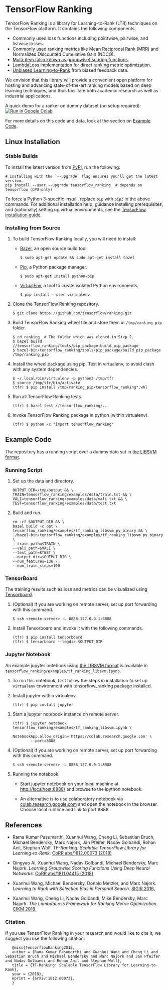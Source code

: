 # TensorFlow Ranking

TensorFlow Ranking is a library for Learning-to-Rank (LTR) techniques on the
TensorFlow platform. It contains the following components:

*   Commonly used loss functions including pointwise, pairwise, and listwise
    losses.
*   Commonly used ranking metrics like Mean Reciprocal Rank (MRR) and Normalized
    Discounted Cumulative Gain (NDCG).
*   [Multi-item (also known as groupwise) scoring functions](https://arxiv.org/abs/1811.04415).
*   [LambdaLoss](https://ai.google/research/pubs/pub47258) implementation for
    direct ranking metric optimization.
*   [Unbiased Learning-to-Rank](http://www.cs.cornell.edu/people/tj/publications/joachims_etal_17a.pdf)
    from biased feedback data.

We envision that this library will provide a convenient open platform for
hosting and advancing state-of-the-art ranking models based on deep learning
techniques, and thus facilitate both academic research as well as industrial
applications.

A quick demo for a ranker on dummy dataset (no setup required): [![Run in Google Colab](https://www.tensorflow.org/images/colab_logo_32px.png "")](https://colab.research.google.com/github/tensorflow/ranking/blob/master/tensorflow_ranking/examples/tf_ranking_libsvm.ipynb)

For more details on this code and data, look at
 the section on [Example Code](https://github.com/tensorflow/ranking#example-code).

## Linux Installation

### Stable Builds

To install the latest version from [PyPI](https://pypi.org/project/tensorflow-ranking/), run the following:

```shell
# Installing with the `--upgrade` flag ensures you'll get the latest version.
pip install --user --upgrade tensorflow_ranking  # depends on tensorflow (CPU-only)
```

To force a Python 3-specific install, replace `pip` with `pip3` in the above
commands. For additional installation help, guidance installing prerequisites,
and (optionally) setting up virtual environments, see the [TensorFlow
installation guide](https://www.tensorflow.org/install).

### Installing from Source

1.  To build TensorFlow Ranking locally, you will need to install:

    *   [Bazel](https://docs.bazel.build/versions/master/install.html), an open
        source build tool.

        ```shell
        $ sudo apt-get update && sudo apt-get install bazel
        ```

    *   [Pip](https://pypi.org/project/pip/), a Python package manager.

        ```shell
        $ sudo apt-get install python-pip
        ```

    *   [VirtualEnv](https://virtualenv.pypa.io/en/stable/installation/), a tool
        to create isolated Python environments.

        ```shell
        $ pip install --user virtualenv
        ```

2.  Clone the TensorFlow Ranking repository.

    ```shell
    $ git clone https://github.com/tensorflow/ranking.git
    ```

3.  Build TensorFlow Ranking wheel file and store them in `/tmp/ranking_pip`
    folder.

    ```shell
    $ cd ranking  # The folder which was cloned in Step 2.
    $ bazel build //tensorflow_ranking/tools/pip_package:build_pip_package
    $ bazel-bin/tensorflow_ranking/tools/pip_package/build_pip_package /tmp/ranking_pip
    ```

4.  Install the wheel package using pip. Test in virtualenv, to avoid clash with
    any system dependencies.

    ```shell
    $ ~/.local/bin/virtualenv -p python3 /tmp/tfr
    $ source /tmp/tfr/bin/activate
    (tfr) $ pip install /tmp/ranking_pip/tensorflow_ranking*.whl
    ```

5.  Run all TensorFlow Ranking tests.

    ```shell
    (tfr) $ bazel test //tensorflow_ranking/...
    ```

6.  Invoke TensorFlow Ranking package in python (within virtualenv).

    ```shell
    (tfr) $ python -c "import tensorflow_ranking"
    ```

## Example Code

The repository has a running script over a dummy data set in
[the LIBSVM format](https://sourceforge.net/p/lemur/wiki/RankLib%20File%20Format).

### Running Script

1.  Set up the data and directory.

    ```shell
    OUTPUT_DIR=/tmp/output && \
    TRAIN=tensorflow_ranking/examples/data/train.txt && \
    VALI=tensorflow_ranking/examples/data/vali.txt && \
    TEST=tensorflow_ranking/examples/data/test.txt
    ```

2.  Build and run.

    ```shell
    rm -rf $OUTPUT_DIR && \
    bazel build -c opt \
    tensorflow_ranking/examples/tf_ranking_libsvm_py_binary && \
    ./bazel-bin/tensorflow_ranking/examples/tf_ranking_libsvm_py_binary \
    --train_path=$TRAIN \
    --vali_path=$VALI \
    --test_path=$TEST \
    --output_dir=$OUTPUT_DIR \
    --num_features=136 \
    --num_train_steps=100
    ```

### TensorBoard

The training results such as loss and metrics can be visualized using
[Tensorboard](https://github.com/tensorflow/tensorboard/blob/master/README.md).

1.  (Optional) If you are working on remote server, set up port forwarding with
    this command.

    ```shell
    $ ssh <remote-server> -L 8888:127.0.0.1:8888
    ```

2.  Install Tensorboard and invoke it with the following commands.

    ```shell
    (tfr) $ pip install tensorboard
    (tfr) $ tensorboard --logdir $OUTPUT_DIR
    ```

### Jupyter Notebook

An example jupyter notebook using
[the LIBSVM format](https://sourceforge.net/p/lemur/wiki/RankLib%20File%20Format)
is available in `tensorflow_ranking/examples/tf_ranking_libsvm.ipynb`.

1.  To run this notebook, first follow the steps in installation to set up
    `virtualenv` environment with tensorflow_ranking package installed.

2.  Install jupyter within virtualenv.

    ```shell
    (tfr) $ pip install jupyter
    ```

3.  Start a jupyter notebook instance on remote server.

    ```shell
    (tfr) $ jupyter notebook tensorflow_ranking/examples/tf_ranking_libsvm.ipynb \
            --NotebookApp.allow_origin='https://colab.research.google.com' \
            --port=8888
    ```

4.  (Optional) If you are working on remote server, set up port forwarding with
    this command.

    ```shell
    $ ssh <remote-server> -L 8888:127.0.0.1:8888
    ```

5.  Running the notebook.

    *   Start jupyter notebook on your local machine at
        [http://localhost:8888/](http://localhost:8888/) and browse to the
        ipython notebook.

    *   An alternative is to use colaboratory notebook via
        [colab.research.google.com](http://colab.research.google.com) and open
        the notebook in the browser. Choose local runtime and link to port 8888.

## References

+   Rama Kumar Pasumarthi, Xuanhui Wang, Cheng Li, Sebastian Bruch, Michael
    Bendersky, Marc Najork, Jan Pfeifer, Nadav Golbandi, Rohan Anil, Stephan
    Wolf. _TF-Ranking: Scalable TensorFlow Library for Learning-to-Rank._
    [CoRR abs/1812.00073 (2018)](https://arxiv.org/abs/1812.00073)


+   Qingyao Ai, Xuanhui Wang, Nadav Golbandi, Michael Bendersky, Marc Najork.
    _Learning Groupwise Scoring Functions Using Deep Neural Networks._
    [CoRR abs/1811.04415 (2018)](https://arxiv.org/abs/1811.04415)


+   Xuanhui Wang, Michael Bendersky, Donald Metzler, and Marc Najork.
    _Learning to Rank with Selection Bias in Personal Search._
    [SIGIR 2016.](https://ai.google/research/pubs/pub45286)


+   Xuanhui Wang, Cheng Li, Nadav Golbandi, Mike Bendersky, Marc Najork.
    _The LambdaLoss Framework for Ranking Metric Optimization_.
    [CIKM 2018.](https://ai.google/research/pubs/pub47258)

### Citation

If you use TensorFlow Ranking in your research and would like to cite it, we
suggest you use the following citation:

       @misc{TensorflowRanking2018,
       author = {Rama Kumar Pasumarthi and Xuanhui Wang and Cheng Li and Sebastian Bruch and Michael Bendersky and Marc Najork and Jan Pfeifer and Nadav Golbandi and Rohan Anil and Stephan Wolf},
       title = {TF-Ranking: Scalable TensorFlow Library for Learning-to-Rank},
       year = {2018},
       eprint = {arXiv:1812.00073},
       }
